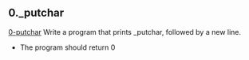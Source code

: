 ## 0._putchar
[0-putchar](0-putchar.c)
Write a program that prints _putchar, followed by a new line.

* The program should return 0
